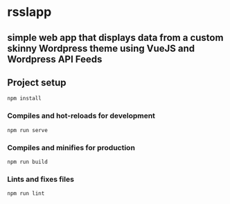 # rsslapp
## simple web app that displays data from a custom skinny Wordpress theme using VueJS and Wordpress API Feeds
## Project setup
```
npm install
```

### Compiles and hot-reloads for development
```
npm run serve
```

### Compiles and minifies for production
```
npm run build
```

### Lints and fixes files
```
npm run lint
```
